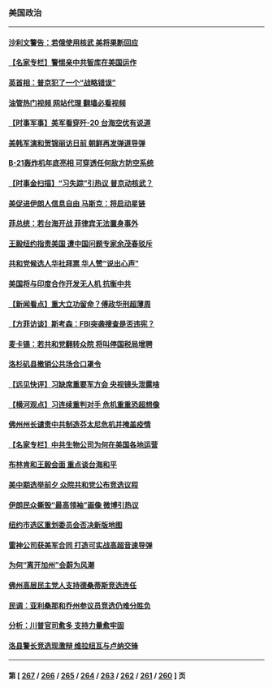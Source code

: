 ### 美国政治
---
#### [沙利文警告：若俄使用核武 美将果断回应](../../pages/ncid1078159/n13832473.md?09260445) 
#### [【名家专栏】警惕亲中共智库在美国运作](../../pages/ncid1078159/n13832414.md?09260445) 
#### [英首相：普京犯了一个“战略错误”](../../pages/ncid1078159/n13832466.md?09260445) 
#### [油管热门视频 网站代理 翻墙必看视频](http://209.222.30.114:81/youtube.html?09260445)
#### [【时事军事】美军看穿歼-20 台海空优有说道](../../pages/ncid1078159/n13832230.md?09260445) 
#### [美韩军演和贺锦丽访日前 朝鲜再发弹道导弹](../../pages/ncid1078159/n13832388.md?09260445) 
#### [B-21轰炸机年底亮相 可穿透任何敌方防空系统](../../pages/ncid1078159/n13830029.md?09260445) 
#### [【时事金扫描】“习失踪”引热议 普京动核武？](../../pages/ncid1078159/n13832116.md?09260445) 
#### [美促进伊朗人信息自由 马斯克：将启动星链](../../pages/ncid1078159/n13832084.md?09260445) 
#### [菲总统：若台海开战 菲律宾无法置身事外](../../pages/ncid1078159/n13832077.md?09260445) 
#### [王毅纽约指责美国 遭中国问题专家余茂春驳斥](../../pages/ncid1078159/n13831846.md?09260445) 
#### [共和党候选人华社拜票 华人赞“说出心声”](../../pages/ncid1078159/n13831735.md?09260445) 
#### [美国将与印度合作开发无人机 抗衡中共](../../pages/ncid1078159/n13831718.md?09260445) 
#### [【新闻看点】重大立功留命？傅政华刑超薄周](../../pages/ncid1078159/n13831596.md?09260445) 
#### [【方菲访谈】斯考森：FBI突袭搜查是否违宪？](../../pages/ncid1078159/n13831605.md?09260445) 
#### [麦卡锡：若共和党翻转众院 将叫停国税局增聘](../../pages/ncid1078159/n13831646.md?09260445) 
#### [洛杉矶县撤销公共场合口罩令](../../pages/ncid1078159/n13831649.md?09260445) 
#### [【远见快评】习缺席重要军方会 央视镜头泄露啥](../../pages/ncid1078159/n13831601.md?09260445) 
#### [【横河观点】习连续重判对手 危机重重恐超想像](../../pages/ncid1078159/n13831586.md?09260445) 
#### [佛州州长谴责中共制造芬太尼危机并掩盖疫情](../../pages/ncid1078159/n13831491.md?09260445) 
#### [【名家专栏】中共生物公司为何在美国各地运营](../../pages/ncid1078159/n13831288.md?09260445) 
#### [布林肯和王毅会面 重点谈台海和平](../../pages/ncid1078159/n13831438.md?09260445) 
#### [美中期选举前夕 众院共和党公布竞选议程](../../pages/ncid1078159/n13831469.md?09260445) 
#### [伊朗民众撕毁“最高领袖”画像 微博引热议](../../pages/ncid1078159/n13831443.md?09260445) 
#### [纽约市选区重划委员会否决新版地图](../../pages/ncid1078159/n13831030.md?09260445) 
#### [雷神公司获美军合同 打造可实战高超音速导弹](../../pages/ncid1078159/n13830998.md?09260445) 
#### [为何“离开加州”会蔚为风潮](../../pages/ncid1078159/n13830899.md?09260445) 
#### [佛州高层民主党人支持德桑蒂斯竞选连任](../../pages/ncid1078159/n13830869.md?09260445) 
#### [民调：亚利桑那和乔州参议员竞选仍难分胜负](../../pages/ncid1078159/n13830766.md?09260445) 
#### [分析：川普官司愈多 支持力量愈牢固](../../pages/ncid1078159/n13830607.md?09260445) 
#### [洛县警长竞选现激辩 维拉纽瓦与卢纳交锋](../../pages/ncid1078159/n13830817.md?09260445) 

---
#### 第 [ [267](./267.md?09260445) / [266](./266.md?09260445) / [265](./265.md?09260445) / [264](./264.md?09260445) / [263](./263.md?09260445) / [262](./262.md?09260445) / [261](./261.md?09260445) / [260](./260.md?09260445) ] 页
